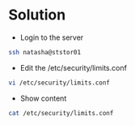 # Solution

- Login to the server

```bash
ssh natasha@ststor01
```

- Edit the /etc/security/limits.conf

```bash
vi /etc/security/limits.conf
```

- Show content

```bash
cat /etc/security/limits.conf
```